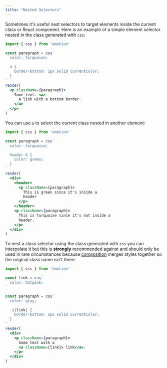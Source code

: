 ```yaml
---
title: "Nested Selectors"
---
```


Sometimes it's useful nest selectors to target elements inside the current class or React component. Here is an example of a simple element selector nested in the class generated with `css`:

```jsx live
import { css } from 'emotion'

const paragraph = css`
  color: turquoise;

  a {
    border-bottom: 1px solid currentColor;
  }
`
render(
  <p className={paragraph}>
    Some text. <a>
      A link with a bottom border.
    </a>
  </p>
)

```

You can use `&` to select the current class nested in another element:

```jsx live
import { css } from 'emotion'

const paragraph = css`
  color: turquoise;

  header & {
    color: green;
  }
`
render(
  <div>
    <header>
      <p className={paragraph}>
        This is green since it's inside a
        header
      </p>
    </header>
    <p className={paragraph}>
      This is turquoise since it's not inside a
      header.
    </p>
  </div>
)
```

To nest a class selector using the class generated with `css` you can
interpolate it but this is **strongly** recommended against and should only be used in rare circumstances because [composition](docs/composition) merges styles together so the original class name isn't there.

```jsx live
import { css } from 'emotion'

const link = css`
  color: hotpink;
`

const paragraph = css`
  color: gray;

  .${link} {
    border-bottom: 1px solid currentColor;
  }
`
render(
  <div>
    <p className={paragraph}>
      Some text with a
      <a className={link}> link</a>.
    </p>
  </div>
)
```
